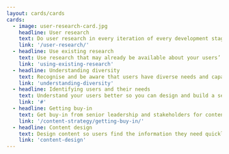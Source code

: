 ```yaml
---
layout: cards/cards
cards:
  - image: user-research-card.jpg
    headline: User research
    text: Do user research in every iteration of every development stage.
    link: '/user-research/'
  - headline: Use existing research
    text: Use research that may already be available about your users’ needs.
    link: 'using-existing-research'
  - headline: Understanding diversity
    text: Recognise and be aware that users have diverse needs and capabilities.
    link: 'understanding-diversity'
  - headline: Identifying users and their needs
    text: Understand your users better so you can design and build a service that works well for them.
    link: '#'
  - headline: Getting buy-in
    text: Get buy-in from senior leadership and stakeholders for content improvement.
    link: '/content-strategy/getting-buy-in/'
  - headline: Content design
    text: Design content so users find the information they need quickly and easily.
    link: 'content-design'
---
```

